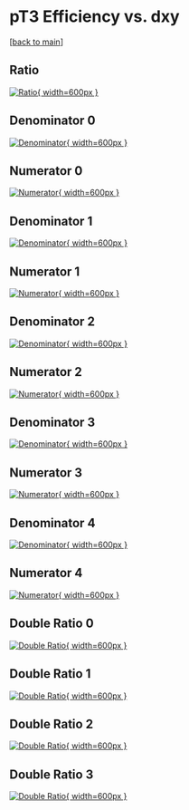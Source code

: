 # pT3 Efficiency vs. dxy

[[back to main](./)]



## Ratio

[![Ratio](../mtv/var/pT3_vtr_0_-1_eff_dxy.png){ width=600px }](../mtv/var/pT3_vtr_0_-1_eff_dxy.pdf)

## Denominator 0

[![Denominator](../mtv/den/pT3_vtr_0_-1_eff_dxy_den0.png){ width=600px }](../mtv/den/pT3_vtr_0_-1_eff_dxy_den0.pdf)

## Numerator 0

[![Numerator](../mtv/num/pT3_vtr_0_-1_eff_dxy_num0.png){ width=600px }](../mtv/num/pT3_vtr_0_-1_eff_dxy_num0.pdf)

## Denominator 1

[![Denominator](../mtv/den/pT3_vtr_0_-1_eff_dxy_den1.png){ width=600px }](../mtv/den/pT3_vtr_0_-1_eff_dxy_den1.pdf)

## Numerator 1

[![Numerator](../mtv/num/pT3_vtr_0_-1_eff_dxy_num1.png){ width=600px }](../mtv/num/pT3_vtr_0_-1_eff_dxy_num1.pdf)

## Denominator 2

[![Denominator](../mtv/den/pT3_vtr_0_-1_eff_dxy_den2.png){ width=600px }](../mtv/den/pT3_vtr_0_-1_eff_dxy_den2.pdf)

## Numerator 2

[![Numerator](../mtv/num/pT3_vtr_0_-1_eff_dxy_num2.png){ width=600px }](../mtv/num/pT3_vtr_0_-1_eff_dxy_num2.pdf)

## Denominator 3

[![Denominator](../mtv/den/pT3_vtr_0_-1_eff_dxy_den3.png){ width=600px }](../mtv/den/pT3_vtr_0_-1_eff_dxy_den3.pdf)

## Numerator 3

[![Numerator](../mtv/num/pT3_vtr_0_-1_eff_dxy_num3.png){ width=600px }](../mtv/num/pT3_vtr_0_-1_eff_dxy_num3.pdf)

## Denominator 4

[![Denominator](../mtv/den/pT3_vtr_0_-1_eff_dxy_den4.png){ width=600px }](../mtv/den/pT3_vtr_0_-1_eff_dxy_den4.pdf)

## Numerator 4

[![Numerator](../mtv/num/pT3_vtr_0_-1_eff_dxy_num4.png){ width=600px }](../mtv/num/pT3_vtr_0_-1_eff_dxy_num4.pdf)

## Double Ratio 0

[![Double Ratio](../mtv/ratio/pT3_vtr_0_-1_eff_dxy_ratio0.png){ width=600px }](../mtv/ratio/pT3_vtr_0_-1_eff_dxy_ratio0.pdf)

## Double Ratio 1

[![Double Ratio](../mtv/ratio/pT3_vtr_0_-1_eff_dxy_ratio1.png){ width=600px }](../mtv/ratio/pT3_vtr_0_-1_eff_dxy_ratio1.pdf)

## Double Ratio 2

[![Double Ratio](../mtv/ratio/pT3_vtr_0_-1_eff_dxy_ratio2.png){ width=600px }](../mtv/ratio/pT3_vtr_0_-1_eff_dxy_ratio2.pdf)

## Double Ratio 3

[![Double Ratio](../mtv/ratio/pT3_vtr_0_-1_eff_dxy_ratio3.png){ width=600px }](../mtv/ratio/pT3_vtr_0_-1_eff_dxy_ratio3.pdf)

